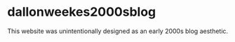 # dallonweekes2000sblog
This website was unintentionally designed as an early 2000s blog aesthetic. 

